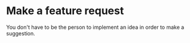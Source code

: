 # Make a feature request

You don't have to be the person to implement an idea in order to make a suggestion.
